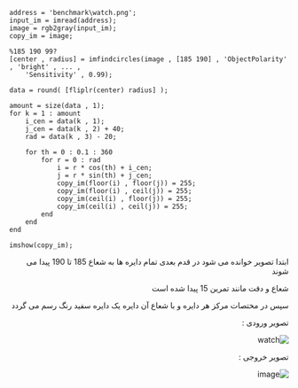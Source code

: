 <div dir = "ltr">
    
```
address = 'benchmark\watch.png';
input_im = imread(address);
image = rgb2gray(input_im);
copy_im = image;

%185 190 99?
[center , radius] = imfindcircles(image , [185 190] , 'ObjectPolarity' , 'bright' , ... ,
    'Sensitivity' , 0.99);

data = round( [fliplr(center) radius] );

amount = size(data , 1);
for k = 1 : amount
    i_cen = data(k , 1);
    j_cen = data(k , 2) + 40;
    rad = data(k , 3) - 20;
    
    for th = 0 : 0.1 : 360
        for r = 0 : rad
            i = r * cos(th) + i_cen;
            j = r * sin(th) + j_cen;
            copy_im(floor(i) , floor(j)) = 255;
            copy_im(floor(i) , ceil(j)) = 255;
            copy_im(ceil(i) , floor(j)) = 255;
            copy_im(ceil(i) , ceil(j)) = 255;
        end
    end
end
    
imshow(copy_im);
```
</div>


<div dir = "rtl">
  ابتدا تصویر خوانده می شود
  در قدم بعدی تمام دایره ها به شعاع 185 تا 190 پیدا می شوند
  
  شعاع و دقت مانند تمرین 15 پیدا شده است
  
  سپس در مختصات مرکز هر دایره و با شعاع آن دایره یک دایره سفید رنگ رسم می گردد
  
  تصویر ورودی :
  
  ![watch](https://user-images.githubusercontent.com/80279784/113548317-8f1cd880-9604-11eb-9051-17803d6a1b12.png)

  تصویر خروجی :
  
  ![image](https://user-images.githubusercontent.com/80279784/113548356-a22fa880-9604-11eb-93a7-f8b329771700.png)

</div>
